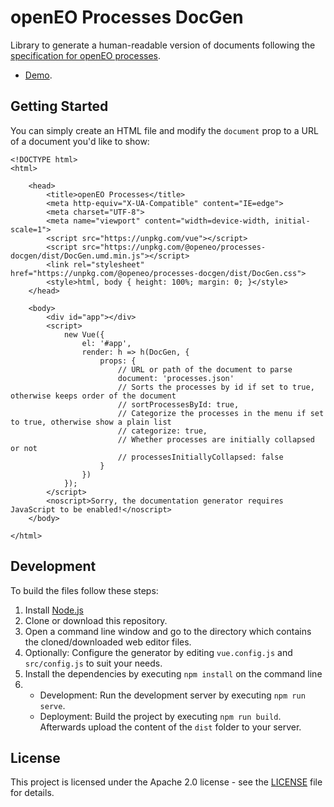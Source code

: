 # openEO Processes DocGen
Library to generate a human-readable version of documents following the [specification for openEO processes](https://github.com/open-eo/openeo-api).

* [Demo](https://open-eo.github.io/openeo-processes-docgen/demo/).

## Getting Started

You can simply create an HTML file and modify the `document` prop to a URL of a document you'd like to show:
```
<!DOCTYPE html>
<html>

	<head>
		<title>openEO Processes</title>
		<meta http-equiv="X-UA-Compatible" content="IE=edge">
		<meta charset="UTF-8">
		<meta name="viewport" content="width=device-width, initial-scale=1">
		<script src="https://unpkg.com/vue"></script>
		<script src="https://unpkg.com/@openeo/processes-docgen/dist/DocGen.umd.min.js"></script>
		<link rel="stylesheet" href="https://unpkg.com/@openeo/processes-docgen/dist/DocGen.css">
		<style>html, body { height: 100%; margin: 0; }</style>
	</head>

	<body>
		<div id="app"></div>
		<script>
			new Vue({
				el: '#app',
				render: h => h(DocGen, { 
					props: {
						// URL or path of the document to parse
						document: 'processes.json'
						// Sorts the processes by id if set to true, otherwise keeps order of the document
						// sortProcessesById: true,
						// Categorize the processes in the menu if set to true, otherwise show a plain list
						// categorize: true,
						// Whether processes are initially collapsed or not
						// processesInitiallyCollapsed: false
					}
				})
			});
		</script>
		<noscript>Sorry, the documentation generator requires JavaScript to be enabled!</noscript>
	</body>

</html>
```

## Development

To build the files follow these steps:

1. Install [Node.js](https://nodejs.org/)
2. Clone or download this repository.
3. Open a command line window and go to the directory which contains the cloned/downloaded web editor files.
4. Optionally: Configure the generator by editing `vue.config.js` and `src/config.js` to suit your needs.
6. Install the dependencies by executing `npm install` on the command line
7. 
    * Development: Run the development server by executing `npm run serve`.
    * Deployment: Build the project by executing `npm run build`. Afterwards upload the content of the `dist` folder to your server.

## License
This project is licensed under the Apache 2.0 license - see the [LICENSE](LICENSE) file for details.
